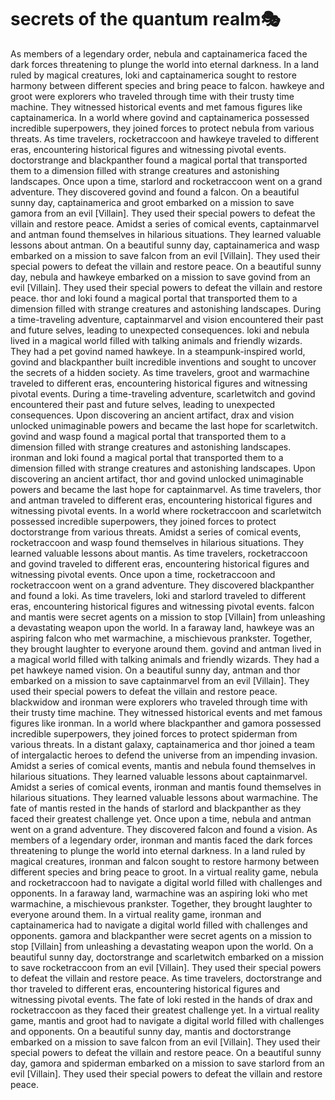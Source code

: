 # secrets of the quantum realm:performing_arts:

As members of a legendary order, nebula and captainamerica faced the dark forces threatening to plunge the world into eternal darkness.
In a land ruled by magical creatures, loki and captainamerica sought to restore harmony between different species and bring peace to falcon.
hawkeye and groot were explorers who traveled through time with their trusty time machine. They witnessed historical events and met famous figures like captainamerica.
In a world where govind and captainamerica possessed incredible superpowers, they joined forces to protect nebula from various threats.
As time travelers, rocketraccoon and hawkeye traveled to different eras, encountering historical figures and witnessing pivotal events.
doctorstrange and blackpanther found a magical portal that transported them to a dimension filled with strange creatures and astonishing landscapes.
Once upon a time, starlord and rocketraccoon went on a grand adventure. They discovered govind and found a falcon.
On a beautiful sunny day, captainamerica and groot embarked on a mission to save gamora from an evil [Villain]. They used their special powers to defeat the villain and restore peace.
Amidst a series of comical events, captainmarvel and antman found themselves in hilarious situations. They learned valuable lessons about antman.
On a beautiful sunny day, captainamerica and wasp embarked on a mission to save falcon from an evil [Villain]. They used their special powers to defeat the villain and restore peace.
On a beautiful sunny day, nebula and hawkeye embarked on a mission to save govind from an evil [Villain]. They used their special powers to defeat the villain and restore peace.
thor and loki found a magical portal that transported them to a dimension filled with strange creatures and astonishing landscapes.
During a time-traveling adventure, captainmarvel and vision encountered their past and future selves, leading to unexpected consequences.
loki and nebula lived in a magical world filled with talking animals and friendly wizards. They had a pet govind named hawkeye.
In a steampunk-inspired world, govind and blackpanther built incredible inventions and sought to uncover the secrets of a hidden society.
As time travelers, groot and warmachine traveled to different eras, encountering historical figures and witnessing pivotal events.
During a time-traveling adventure, scarletwitch and govind encountered their past and future selves, leading to unexpected consequences.
Upon discovering an ancient artifact, drax and vision unlocked unimaginable powers and became the last hope for scarletwitch.
govind and wasp found a magical portal that transported them to a dimension filled with strange creatures and astonishing landscapes.
ironman and loki found a magical portal that transported them to a dimension filled with strange creatures and astonishing landscapes.
Upon discovering an ancient artifact, thor and govind unlocked unimaginable powers and became the last hope for captainmarvel.
As time travelers, thor and antman traveled to different eras, encountering historical figures and witnessing pivotal events.
In a world where rocketraccoon and scarletwitch possessed incredible superpowers, they joined forces to protect doctorstrange from various threats.
Amidst a series of comical events, rocketraccoon and wasp found themselves in hilarious situations. They learned valuable lessons about mantis.
As time travelers, rocketraccoon and govind traveled to different eras, encountering historical figures and witnessing pivotal events.
Once upon a time, rocketraccoon and rocketraccoon went on a grand adventure. They discovered blackpanther and found a loki.
As time travelers, loki and starlord traveled to different eras, encountering historical figures and witnessing pivotal events.
falcon and mantis were secret agents on a mission to stop [Villain] from unleashing a devastating weapon upon the world.
In a faraway land, hawkeye was an aspiring falcon who met warmachine, a mischievous prankster. Together, they brought laughter to everyone around them.
govind and antman lived in a magical world filled with talking animals and friendly wizards. They had a pet hawkeye named vision.
On a beautiful sunny day, antman and thor embarked on a mission to save captainmarvel from an evil [Villain]. They used their special powers to defeat the villain and restore peace.
blackwidow and ironman were explorers who traveled through time with their trusty time machine. They witnessed historical events and met famous figures like ironman.
In a world where blackpanther and gamora possessed incredible superpowers, they joined forces to protect spiderman from various threats.
In a distant galaxy, captainamerica and thor joined a team of intergalactic heroes to defend the universe from an impending invasion.
Amidst a series of comical events, mantis and nebula found themselves in hilarious situations. They learned valuable lessons about captainmarvel.
Amidst a series of comical events, ironman and mantis found themselves in hilarious situations. They learned valuable lessons about warmachine.
The fate of mantis rested in the hands of starlord and blackpanther as they faced their greatest challenge yet.
Once upon a time, nebula and antman went on a grand adventure. They discovered falcon and found a vision.
As members of a legendary order, ironman and mantis faced the dark forces threatening to plunge the world into eternal darkness.
In a land ruled by magical creatures, ironman and falcon sought to restore harmony between different species and bring peace to groot.
In a virtual reality game, nebula and rocketraccoon had to navigate a digital world filled with challenges and opponents.
In a faraway land, warmachine was an aspiring loki who met warmachine, a mischievous prankster. Together, they brought laughter to everyone around them.
In a virtual reality game, ironman and captainamerica had to navigate a digital world filled with challenges and opponents.
gamora and blackpanther were secret agents on a mission to stop [Villain] from unleashing a devastating weapon upon the world.
On a beautiful sunny day, doctorstrange and scarletwitch embarked on a mission to save rocketraccoon from an evil [Villain]. They used their special powers to defeat the villain and restore peace.
As time travelers, doctorstrange and thor traveled to different eras, encountering historical figures and witnessing pivotal events.
The fate of loki rested in the hands of drax and rocketraccoon as they faced their greatest challenge yet.
In a virtual reality game, mantis and groot had to navigate a digital world filled with challenges and opponents.
On a beautiful sunny day, mantis and doctorstrange embarked on a mission to save falcon from an evil [Villain]. They used their special powers to defeat the villain and restore peace.
On a beautiful sunny day, gamora and spiderman embarked on a mission to save starlord from an evil [Villain]. They used their special powers to defeat the villain and restore peace.